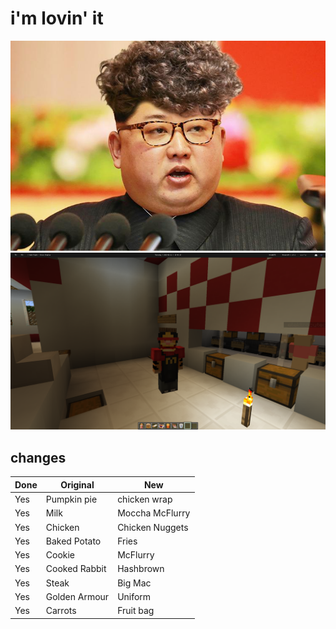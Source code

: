# i'm lovin' it

![Meet me at McDonalds](meet_me_at_mcdonalds.jpeg)
![Screenshot](screenshot.png)

## changes

Done | Original | New
--- | --- | ---
Yes | Pumpkin pie | chicken wrap
Yes | Milk | Moccha McFlurry
Yes | Chicken | Chicken Nuggets
Yes | Baked Potato | Fries
Yes | Cookie | McFlurry
Yes | Cooked Rabbit | Hashbrown
Yes | Steak | Big Mac
Yes | Golden Armour | Uniform
Yes | Carrots | Fruit bag
